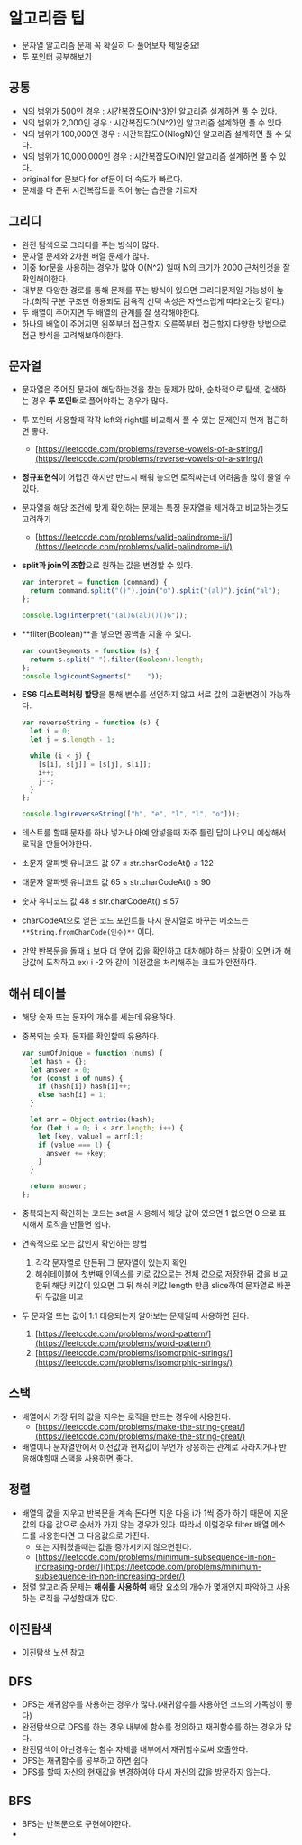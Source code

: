 # 알고리즘 팁

- 문자열 알고리즘 문제 꼭 확실히 다 풀어보자 제일중요!
- 투 포인터 공부해보기

## 공통

- N의 범위가 500인 경우 : 시간복잡도O(N^3)인 알고리즘 설계하면 풀 수 있다.
- N의 범위가 2,000인 경우 : 시간복잡도O(N^2)인 알고리즘 설계하면 풀 수 있다.
- N의 범위가 100,000인 경우 : 시간복잡도O(NlogN)인 알고리즘 설계하면 풀 수 있다.
- N의 범위가 10,000,000인 경우 : 시간복잡도O(N)인 알고리즘 설계하면 풀 수 있다.
- original for 문보다 for of문이 더 속도가 빠르다.
- 문제를 다 푼뒤 시간복잡도를 적어 놓는 습관을 기르자

## 그리디

- 완전 탐색으로 그리디를 푸는 방식이 많다.
- 문자열 문제와 2차원 배열 문제가 많다.
- 이중 for문을 사용하는 경우가 많아 O(N^2) 일때 N의 크기가 2000 근처인것을 잘확인해야한다.
- 대부분 다양한 경로를 통해 문제를 푸는 방식이 있으면 그리디문제일 가능성이 높다.(최적 구분 구조만 허용되도 탐욕적 선택 속성은 자연스럽게 따라오는것 같다.)
- 두 배열이 주어지면 두 배열의 관계를 잘 생각해야한다.
- 하나의 배열이 주어지면 왼쪽부터 접근할지 오른쪽부터 접근할지 다양한 방법으로 접근 방식을 고려해보아야한다.

## 문자열

- 문자열은 주어진 문자에 해당하는것을 찾는 문제가 많아, 순차적으로 탐색, 검색하는 경우 **투 포인터**로 풀어야하는 경우가 많다.
- 투 포인터 사용할때 각각 left와 right를 비교해서 풀 수 있는 문제인지 먼저 접근하면 좋다.
  - [https://leetcode.com/problems/reverse-vowels-of-a-string/](https://leetcode.com/problems/reverse-vowels-of-a-string/)
- **정규표현식**이 어렵긴 하지만 반드시 배워 놓으면 로직짜는데 어려움을 많이 줄일 수 있다.
- 문자열을 해당 조건에 맞게 확인하는 문제는 특정 문자열을 제거하고 비교하는것도 고려하기
  - [https://leetcode.com/problems/valid-palindrome-ii/](https://leetcode.com/problems/valid-palindrome-ii/)
- **split과 join의 조합**으로 원하는 값을 변경할 수 있다.

  ```jsx
  var interpret = function (command) {
    return command.split("()").join("o").split("(al)").join("al");
  };

  console.log(interpret("(al)G(al)()()G"));
  ```

- **filter(Boolean)**을 넣으면 공백을 지울 수 있다.

  ```jsx
  var countSegments = function (s) {
    return s.split(" ").filter(Boolean).length;
  };
  console.log(countSegments("    "));
  ```

- **ES6 디스트럭처링 할당**을 통해 변수를 선언하지 않고 서로 값의 교환변경이 가능하다.

  ```jsx
  var reverseString = function (s) {
    let i = 0;
    let j = s.length - 1;

    while (i < j) {
      [s[i], s[j]] = [s[j], s[i]];
      i++;
      j--;
    }
  };

  console.log(reverseString(["h", "e", "l", "l", "o"]));
  ```

- 테스트를 할때 문자를 하나 넣거나 아예 안넣을때 자주 틀린 답이 나오니 예상해서 로직을 만들어야한다.
- 소문자 알파벳 유니코드 값 97 ≤ str.charCodeAt() ≤ 122
- 대문자 알파벳 유니코드 값 65 ≤ str.charCodeAt() ≤ 90
- 숫자 유니코드 값 48 ≤ str.charCodeAt() ≤ 57
- charCodeAt으로 얻은 코드 포인트를 다시 문자열로 바꾸는 메소드는 `**String.fromCharCode(인수)**` 이다.
- 만약 반복문을 돌때 `i` 보다 더 앞에 값을 확인하고 대처해야 하는 상황이 오면 i가 해당값에 도착하고 ex) i -2 와 같이 이전값을 처리해주는 코드가 안전하다.

## 해쉬 테이블

- 해당 숫자 또는 문자의 개수를 세는데 유용하다.
- 중복되는 숫자, 문자를 확인할때 유용하다.

  ```jsx
  var sumOfUnique = function (nums) {
    let hash = {};
    let answer = 0;
    for (const i of nums) {
      if (hash[i]) hash[i]++;
      else hash[i] = 1;
    }

    let arr = Object.entries(hash);
    for (let i = 0; i < arr.length; i++) {
      let [key, value] = arr[i];
      if (value === 1) {
        answer += +key;
      }
    }

    return answer;
  };
  ```

- 중복되는지 확인하는 코드는 set을 사용해서 해당 값이 있으면 1 없으면 0 으로 표시해서 로직을 만들면 쉽다.
- 연속적으로 오는 값인지 확인하는 방법
  1. 각각 문자열로 만든뒤 그 문자열이 있는지 확인
  2. 해쉬테이블에 첫번째 인덱스를 키로 값으로는 전체 값으로 저장한뒤 값을 비교한뒤 해당 키값이 있으면 그 뒤 해쉬 키값 length 만큼 slice하여 문자열로 바꾼뒤 두값을 비교
- 두 문자열 또는 값이 1:1 대응되는지 알아보는 문제일때 사용하면 된다.
  1. [https://leetcode.com/problems/word-pattern/](https://leetcode.com/problems/word-pattern/)
  2. [https://leetcode.com/problems/isomorphic-strings/](https://leetcode.com/problems/isomorphic-strings/)

## 스택

- 배열에서 가장 뒤의 값을 지우는 로직을 만드는 경우에 사용한다.
  - [https://leetcode.com/problems/make-the-string-great/](https://leetcode.com/problems/make-the-string-great/)
- 배열이나 문자열안에서 이전값과 현재값이 무언가 상응하는 관계로 사라지거나 반응해야할때 스택을 사용하면 좋다.

## 정렬

- 배열의 값을 지우고 반복문을 계속 돈다면 지운 다음 i가 1씩 증가 하기 때문에 지운 값의 다음 값으로 순서가 가지 않는 경우가 있다. 따라서 이럴경우 filter 배열 메소드를 사용한다면 그 다음값으로 가진다.
  - 또는 지워졌을때는 값을 증가시키지 않으면된다.
  - [https://leetcode.com/problems/minimum-subsequence-in-non-increasing-order/](https://leetcode.com/problems/minimum-subsequence-in-non-increasing-order/)
- 정렬 알고리즘 문제는 **해쉬를 사용하여** 해당 요소의 개수가 몇개인지 파악하고 사용하는 로직을 구성할때가 많다.

## 이진탐색

- 이진탐색 노션 참고

## DFS

- DFS는 재귀함수를 사용하는 경우가 많다.(재귀함수를 사용하면 코드의 가독성이 좋다)
- 완전탐색으로 DFS를 하는 경우 내부에 함수를 정의하고 재귀함수를 하는 경우가 많다.
- 완전탐색이 아닌경우는 함수 자체를 내부에서 재귀함수로써 호출한다.
- DFS는 재귀함수를 공부하고 하면 쉽다
- DFS를 할때 자신의 현재값을 변경하여야 다시 자신의 값을 방문하지 않는다.

## BFS

- BFS는 반복문으로 구현해야한다.
-

